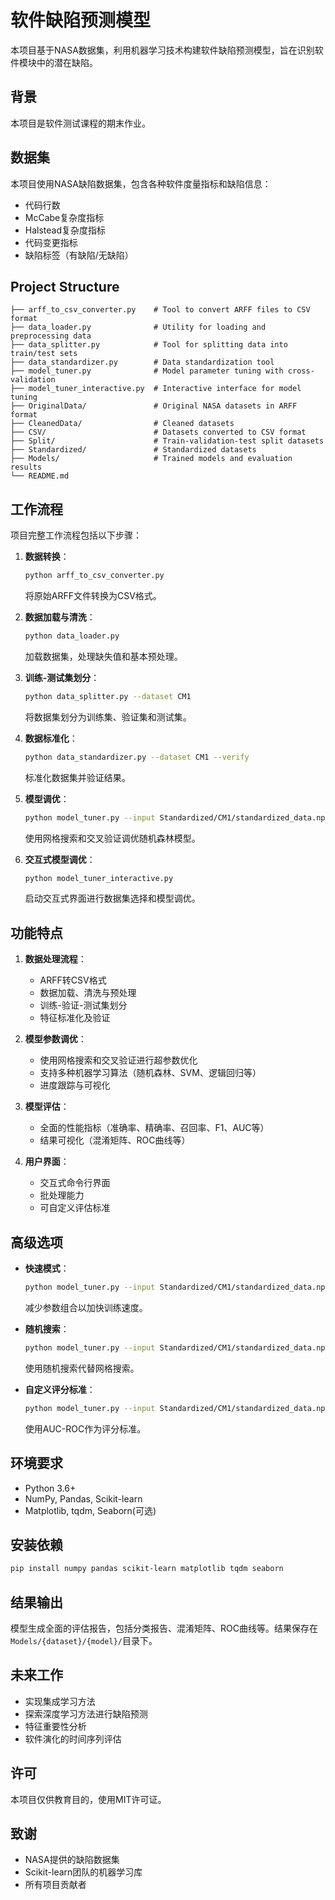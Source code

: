 # 软件缺陷预测模型

本项目基于NASA数据集，利用机器学习技术构建软件缺陷预测模型，旨在识别软件模块中的潜在缺陷。

## 背景

本项目是软件测试课程的期末作业。

## 数据集

本项目使用NASA缺陷数据集，包含各种软件度量指标和缺陷信息：
- 代码行数
- McCabe复杂度指标
- Halstead复杂度指标
- 代码变更指标
- 缺陷标签（有缺陷/无缺陷）

## Project Structure

```
├── arff_to_csv_converter.py    # Tool to convert ARFF files to CSV format
├── data_loader.py              # Utility for loading and preprocessing data
├── data_splitter.py            # Tool for splitting data into train/test sets
├── data_standardizer.py        # Data standardization tool
├── model_tuner.py              # Model parameter tuning with cross-validation
├── model_tuner_interactive.py  # Interactive interface for model tuning
├── OriginalData/               # Original NASA datasets in ARFF format
├── CleanedData/                # Cleaned datasets
├── CSV/                        # Datasets converted to CSV format
├── Split/                      # Train-validation-test split datasets
├── Standardized/               # Standardized datasets
├── Models/                     # Trained models and evaluation results
└── README.md
```

## 工作流程

项目完整工作流程包括以下步骤：

1. **数据转换**：
   ```bash
   python arff_to_csv_converter.py
   ```
   将原始ARFF文件转换为CSV格式。

2. **数据加载与清洗**：
   ```bash
   python data_loader.py
   ```
   加载数据集，处理缺失值和基本预处理。

3. **训练-测试集划分**：
   ```bash
   python data_splitter.py --dataset CM1
   ```
   将数据集划分为训练集、验证集和测试集。

4. **数据标准化**：
   ```bash
   python data_standardizer.py --dataset CM1 --verify
   ```
   标准化数据集并验证结果。

5. **模型调优**：
   ```bash
   python model_tuner.py --input Standardized/CM1/standardized_data.npz --model rf
   ```
   使用网格搜索和交叉验证调优随机森林模型。

6. **交互式模型调优**：
   ```bash
   python model_tuner_interactive.py
   ```
   启动交互式界面进行数据集选择和模型调优。

## 功能特点

1. **数据处理流程**：
   - ARFF转CSV格式
   - 数据加载、清洗与预处理
   - 训练-验证-测试集划分
   - 特征标准化及验证

2. **模型参数调优**：
   - 使用网格搜索和交叉验证进行超参数优化
   - 支持多种机器学习算法（随机森林、SVM、逻辑回归等）
   - 进度跟踪与可视化

3. **模型评估**：
   - 全面的性能指标（准确率、精确率、召回率、F1、AUC等）
   - 结果可视化（混淆矩阵、ROC曲线等）

4. **用户界面**：
   - 交互式命令行界面
   - 批处理能力
   - 可自定义评估标准

## 高级选项

- **快速模式**：
  ```bash
  python model_tuner.py --input Standardized/CM1/standardized_data.npz --model rf --reduce_params
  ```
  减少参数组合以加快训练速度。

- **随机搜索**：
  ```bash
  python model_tuner.py --input Standardized/CM1/standardized_data.npz --model svm --random --n_iter 20
  ```
  使用随机搜索代替网格搜索。

- **自定义评分标准**：
  ```bash
  python model_tuner.py --input Standardized/CM1/standardized_data.npz --model lr --scoring roc_auc
  ```
  使用AUC-ROC作为评分标准。

## 环境要求

- Python 3.6+
- NumPy, Pandas, Scikit-learn
- Matplotlib, tqdm, Seaborn(可选)

## 安装依赖

```bash
pip install numpy pandas scikit-learn matplotlib tqdm seaborn
```

## 结果输出

模型生成全面的评估报告，包括分类报告、混淆矩阵、ROC曲线等。结果保存在`Models/{dataset}/{model}/`目录下。

## 未来工作

- 实现集成学习方法
- 探索深度学习方法进行缺陷预测
- 特征重要性分析
- 软件演化的时间序列评估

## 许可

本项目仅供教育目的，使用MIT许可证。

## 致谢

- NASA提供的缺陷数据集
- Scikit-learn团队的机器学习库
- 所有项目贡献者
